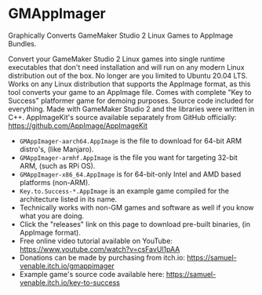 # GMAppImager
Graphically Converts GameMaker Studio 2 Linux Games to AppImage Bundles.

Convert your GameMaker Studio 2 Linux games into single runtime executables that don't need installation and will run on any modern Linux distribution out of the box. No longer are you limited to Ubuntu 20.04 LTS. Works on any Linux distribution that supports the AppImage format, as this tool converts your game to an AppImage file. Comes with complete "Key to Success" platformer game for demoing purposes. Source code included for everything. Made with GameMaker Studio 2 and the libraries were written in C++. AppImageKit's source available separately from GitHub officially: https://github.com/AppImage/AppImageKit

- `GMAppImager-aarch64.AppImage` is the file to download for 64-bit ARM distro's, (like Manjaro).
- `GMAppImager-armhf.AppImage` is the file you want for targeting 32-bit ARM, (such as RPi OS).
- `GMAppImager-x86_64.AppImage` is for 64-bit-only Intel and AMD based platforms (non-ARM).
- `Key.to.Success-*.AppImage` is an example game compiled for the architecture listed in its name.
- Technically works with non-GM games and software as well if you know what you are doing.
- Click the "releases" link on this page to download pre-built binaries, (in AppImage format).
- Free online video tutorial available on YouTube: https://www.youtube.com/watch?v=csFavUl1pAA
- Donations can be made by purchasing from itch.io: https://samuel-venable.itch.io/gmappimager
- Example game's source code available here: https://samuel-venable.itch.io/key-to-success
